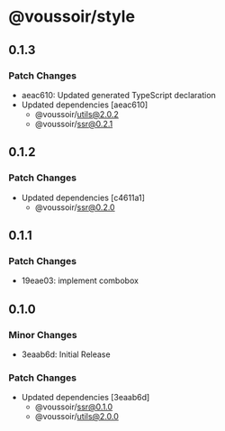 # @voussoir/style

## 0.1.3

### Patch Changes

- aeac610: Updated generated TypeScript declaration
- Updated dependencies [aeac610]
  - @voussoir/utils@2.0.2
  - @voussoir/ssr@0.2.1

## 0.1.2

### Patch Changes

- Updated dependencies [c4611a1]
  - @voussoir/ssr@0.2.0

## 0.1.1

### Patch Changes

- 19eae03: implement combobox

## 0.1.0

### Minor Changes

- 3eaab6d: Initial Release

### Patch Changes

- Updated dependencies [3eaab6d]
  - @voussoir/ssr@0.1.0
  - @voussoir/utils@2.0.0
